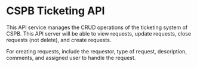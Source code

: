 # CSPB Ticketing API

This API service manages the CRUD operations of the ticketing system of CSPB. This API server will be able to view requests, update requests, close requests (not delete), and create requests.

For creating requests, include the requestor, type of request, description, comments, and assigned user to handle the request.
